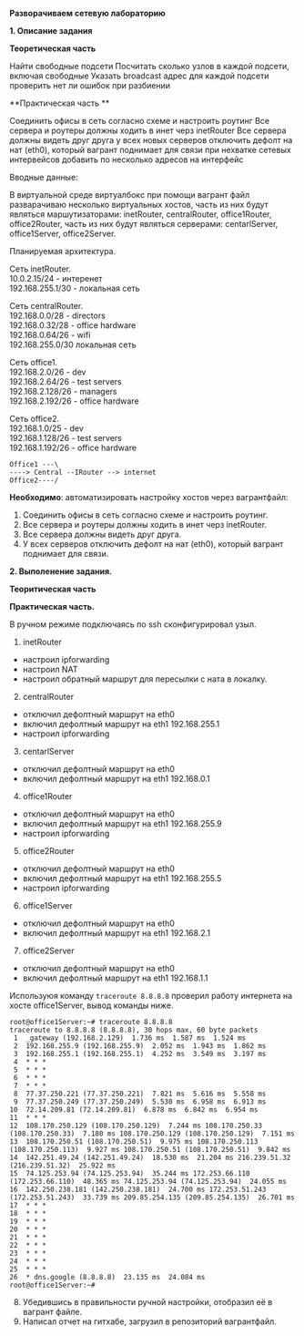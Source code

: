 **Разворачиваем сетевую лабораторию**

**1. Описание задания**

**Теоретическая часть**  

Найти свободные подсети
Посчитать сколько узлов в каждой подсети, включая свободные
Указать broadcast адрес для каждой подсети
проверить нет ли ошибок при разбиении  

**Практическая часть ** 

Соединить офисы в сеть согласно схеме и настроить роутинг
Все сервера и роутеры должны ходить в инет черз inetRouter
Все сервера должны видеть друг друга
у всех новых серверов отключить дефолт на нат (eth0), который вагрант поднимает для связи
при нехватке сетевых интервейсов добавить по несколько адресов на интерфейс

Вводные данные:  

В виртуальной среде виртуалбокc при помощи вагрант файл разварачиваю несколько виртуальных хостов, часть из них будут являться маршутизаторами: inetRouter, centralRouter, office1Router, office2Router, часть из них будут являться серверами: centarlServer, office1Server, office2Server.

Планируемая архитектура.  

Сеть inetRouter.  
10.0.2.15/24 - интеренет  
192.168.255.1/30 - локальная сеть  

Сеть centralRouter.  
192.168.0.0/28 - directors  
192.168.0.32/28 - office hardware  
192.168.0.64/26 - wifi  
192.168.255.0/30 локальная сеть  

Сеть office1.  
192.168.2.0/26 - dev  
192.168.2.64/26 - test servers  
192.168.2.128/26 - managers  
192.168.2.192/26 - office hardware  

Сеть office2.  
192.168.1.0/25 - dev  
192.168.1.128/26 - test servers  
192.168.1.192/26 - office hardware 

```
Office1 ---\
----> Central --IRouter --> internet
Office2----/
```
**Необходимо**: автоматизировать настройку хостов через вагрантфайл:

1. Соединить офисы в сеть согласно схеме и настроить роутинг.
2. Все сервера и роутеры должны ходить в инет черз inetRouter.
3. Все сервера должны видеть друг друга.
4. У всех серверов отключить дефолт на нат (eth0), который вагрант поднимает для связи.

 **2. Выполенение задания.**

 **Теоритическая часть**
 
 

 **Практическая часть.**  
 
 В ручном режиме подключаясь по ssh  сконфигурировал узыл.
 
1. inetRouter
- настроил ipforwarding
- настроил NAT
- настроил обратный маршрут для пересылки с ната в локалку.

2. centralRouter
- отключил дефолтный маршрут на eth0
- включил дефолтный маршрут на eth1 192.168.255.1
- настроил ipforwarding

3. centarlServer
- отключил дефолтный маршрут на eth0
- включил дефолтный маршрут на eth1 192.168.0.1

4. office1Router
- отключил дефолтный маршрут на eth0
- включил дефолтный маршрут на eth1 192.168.255.9
- настроил ipforwarding

5. office2Router
- отключил дефолтный маршрут на eth0
- включил дефолтный маршрут на eth1 192.168.255.5
- настроил ipforwarding

6. office1Server
- отключил дефолтный маршрут на eth0
- включил дефолтный маршрут на eth1 192.168.2.1

7. office2Server
- отключил дефолтный маршрут на eth0
- включил дефолтный маршрут на eth1 192.168.1.1

Используюя команду `traceroute 8.8.8.8` проверил работу интернета на хосте office1Server, вывод команды ниже.
```
root@office1Server:~# traceroute 8.8.8.8
traceroute to 8.8.8.8 (8.8.8.8), 30 hops max, 60 byte packets
 1  _gateway (192.168.2.129)  1.736 ms  1.587 ms  1.524 ms
 2  192.168.255.9 (192.168.255.9)  2.052 ms  1.943 ms  1.862 ms
 3  192.168.255.1 (192.168.255.1)  4.252 ms  3.549 ms  3.197 ms
 4  * * *
 5  * * *
 6  * * *
 7  * * *
 8  77.37.250.221 (77.37.250.221)  7.821 ms  5.616 ms  5.558 ms
 9  77.37.250.249 (77.37.250.249)  5.530 ms  6.958 ms  6.913 ms
10  72.14.209.81 (72.14.209.81)  6.878 ms  6.842 ms  6.954 ms
11  * * *
12  108.170.250.129 (108.170.250.129)  7.244 ms 108.170.250.33 (108.170.250.33)  7.180 ms 108.170.250.129 (108.170.250.129)  7.151 ms
13  108.170.250.51 (108.170.250.51)  9.975 ms 108.170.250.113 (108.170.250.113)  9.927 ms 108.170.250.51 (108.170.250.51)  9.842 ms
14  142.251.49.24 (142.251.49.24)  18.530 ms  21.204 ms 216.239.51.32 (216.239.51.32)  25.922 ms
15  74.125.253.94 (74.125.253.94)  35.244 ms 172.253.66.110 (172.253.66.110)  48.365 ms 74.125.253.94 (74.125.253.94)  24.055 ms
16  142.250.238.181 (142.250.238.181)  24.700 ms 172.253.51.243 (172.253.51.243)  33.739 ms 209.85.254.135 (209.85.254.135)  26.701 ms
17  * * *
18  * * *
19  * * *
20  * * *
21  * * *
22  * * *
23  * * *
24  * * *
25  * * *
26  * dns.google (8.8.8.8)  23.135 ms  24.084 ms
root@office1Server:~# 
```

8. Убедившись в правильности ручной настройки, отобразил её в вагрант файле. 
9. Написал отчет на гитхабе, загрузил в репозиторий вагрантфайл. 
